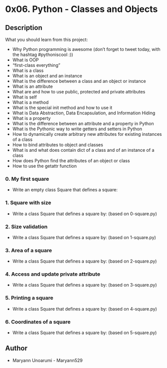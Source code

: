 # 0x06. Python - Classes and Objects

## Description

What you should learn from this project:
* Why Python programming is awesome (don’t forget to tweet today, with the hashtag #pythoniscool :))
* What is OOP
* “first-class everything”
* What is a class
* What is an object and an instance
* What is the difference between a class and an object or instance
* What is an attribute
* What are and how to use public, protected and private attributes
* What is self
* What is a method
* What is the special init method and how to use it
* What is Data Abstraction, Data Encapsulation, and Information Hiding
* What is a property
* What is the difference between an attribute and a property in Python
* What is the Pythonic way to write getters and setters in Python
* How to dynamically create arbitrary new attributes for existing instances of a class
* How to bind attributes to object and classes
* What is and what does contain dict of a class and of an instance of a class
* How does Python find the attributes of an object or class
* How to use the getattr function

### 0. My first square
* Write an empty class Square that defines a square:

### 1. Square with size
* Write a class Square that defines a square by: (based on 0-square.py)

### 2. Size validation
* Write a class Square that defines a square by: (based on 1-square.py)

### 3. Area of a square
* Write a class Square that defines a square by: (based on 2-square.py)

### 4. Access and update private attribute
* Write a class Square that defines a square by: (based on 3-square.py)

### 5. Printing a square
* Write a class Square that defines a square by: (based on 4-square.py)

### 6. Coordinates of a square
* Write a class Square that defines a square by: (based on 5-square.py)

## Author
  * Maryann Unoarumi - Maryann529
